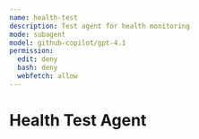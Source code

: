 ```yaml
---
name: health-test
description: Test agent for health monitoring
mode: subagent
model: github-copilot/gpt-4.1
permission:
  edit: deny
  bash: deny
  webfetch: allow
---
```

# Health Test Agent
